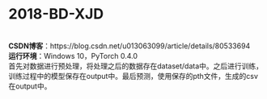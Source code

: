 # 2018-BD-XJD
<br>
<b>CSDN博客</b>：https://blog.csdn.net/u013063099/article/details/80533694
<br>
<b>运行环境</b>：Windows 10，PyTorch 0.4.0
<br>
首先对数据进行预处理，将处理之后的数据存在dataset/data中。之后进行训练，训练过程中的模型保存在output中。最后预测，使用保存的pth文件，生成的csv在output中。
<br>
